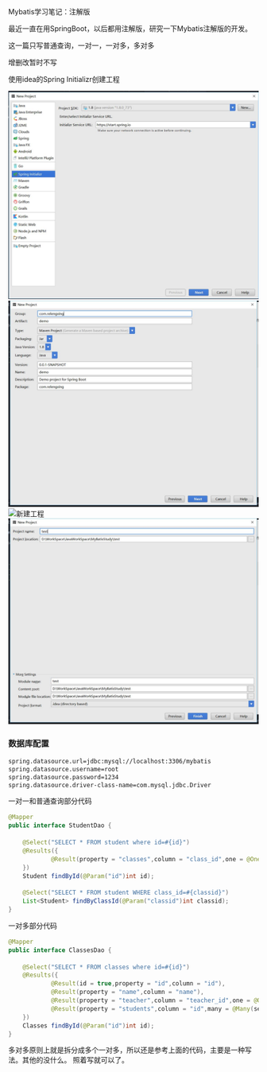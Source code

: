 Mybatis学习笔记：注解版

最近一直在用SpringBoot，以后都用注解版，研究一下Mybatis注解版的开发。

这一篇只写普通查询，一对一，一对多，多对多

增删改暂时不写

使用idea的Spring Initializr创建工程

![新建工程](img/注解新建工程.jpg)
![新建工程](img/注解新建工程1.jpg)
![新建工程](img/注解新建工程2.jpg.jpg)
![新建工程](img/注解新建工程3.jpg)


### 数据库配置
```
spring.datasource.url=jdbc:mysql://localhost:3306/mybatis
spring.datasource.username=root
spring.datasource.password=1234
spring.datasource.driver-class-name=com.mysql.jdbc.Driver
```
一对一和普通查询部分代码
```java
@Mapper
public interface StudentDao {

    @Select("SELECT * FROM student where id=#{id}")
    @Results({
            @Result(property = "classes",column = "class_id",one = @One(select = "com.relengxing.mapper.ClassesDao.findById"))
    })
    Student findById(@Param("id")int id);

    @Select("SELECT * FROM student WHERE class_id=#{classid}")
    List<Student> findByClassId(@Param("classid")int classid);
}
```
一对多部分代码
```java
@Mapper
public interface ClassesDao {

    @Select("SELECT * FROM classes where id=#{id}")
    @Results({
            @Result(id = true,property = "id",column = "id"),
            @Result(property = "name",column = "name"),
            @Result(property = "teacher",column = "teacher_id",one = @One(select = "com.relengxing.mapper.TeacherDao.findById")),
            @Result(property = "students",column = "id",many = @Many(select = "com.relengxing.mapper.StudentDao.findByClassId"))
    })
    Classes findById(@Param("id")int id);
}
```

多对多原则上就是拆分成多个一对多，所以还是参考上面的代码，主要是一种写法。其他的没什么。
照着写就可以了。
